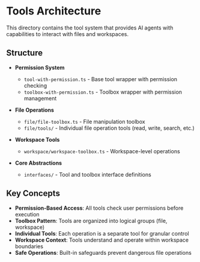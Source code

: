 # Tools Architecture

This directory contains the tool system that provides AI agents with capabilities to interact with files and workspaces.

## Structure

- **Permission System**
  - `tool-with-permission.ts` - Base tool wrapper with permission checking
  - `toolbox-with-permission.ts` - Toolbox wrapper with permission management

- **File Operations**
  - `file/file-toolbox.ts` - File manipulation toolbox
  - `file/tools/` - Individual file operation tools (read, write, search, etc.)

- **Workspace Tools**
  - `workspace/workspace-toolbox.ts` - Workspace-level operations

- **Core Abstractions**
  - `interfaces/` - Tool and toolbox interface definitions

## Key Concepts

- **Permission-Based Access**: All tools check user permissions before execution
- **Toolbox Pattern**: Tools are organized into logical groups (file, workspace)
- **Individual Tools**: Each operation is a separate tool for granular control
- **Workspace Context**: Tools understand and operate within workspace boundaries
- **Safe Operations**: Built-in safeguards prevent dangerous file operations
